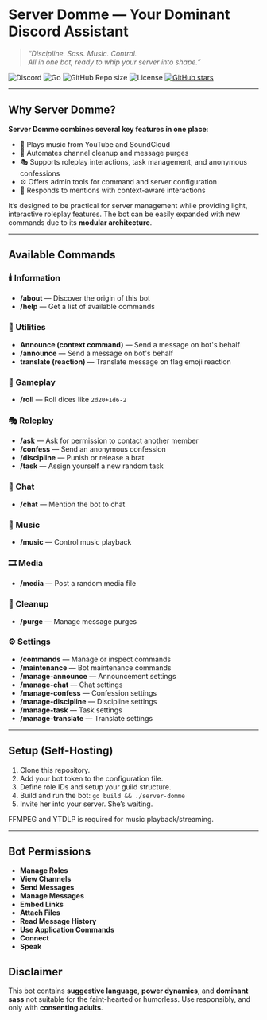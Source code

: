 # Server Domme — Your Dominant Discord Assistant

> *“Discipline. Sass. Music. Control.  
All in one bot, ready to whip your server into shape.”*  

![Discord](https://img.shields.io/badge/Discord-Bot-5865F2?logo=discord&logoColor=white) ![Go](https://img.shields.io/badge/Go-00ADD8?logo=go&logoColor=white) ![GitHub Repo size](https://img.shields.io/github/repo-size/keshon/server-domme) ![License](https://img.shields.io/github/license/keshon/server-domme) [![GitHub stars](https://img.shields.io/github/stars/keshon/server-domme?style=social)](https://github.com/keshon/server-domme)

---

## Why Server Domme?

**Server Domme combines several key features in one place**:

* 🎵 Plays music from YouTube and SoundCloud
* 🧹 Automates channel cleanup and message purges
* 🎭 Supports roleplay interactions, task management, and anonymous confessions
* ⚙️ Offers admin tools for command and server configuration
* 💬 Responds to mentions with context-aware interactions

It’s designed to be practical for server management while providing light, interactive roleplay features. The bot can be easily expanded with new commands due to its **modular architecture**. 

---

## Available Commands

### 🕯️ Information

- **/about** — Discover the origin of this bot
- **/help** — Get a list of available commands

### 📢 Utilities

- **Announce (context command)** — Send a message on bot's behalf
- **/announce** — Send a message on bot's behalf
- **translate (reaction)** — Translate message on flag emoji reaction

### 🎲 Gameplay

- **/roll** — Roll dices like `2d20+1d6-2`

### 🎭 Roleplay

- **/ask** — Ask for permission to contact another member
- **/confess** — Send an anonymous confession
- **/discipline** — Punish or release a brat
- **/task** — Assign yourself a new random task

### 💬 Chat

- **/chat** — Mention the bot to chat

### 🎵 Music

- **/music** — Control music playback

### 🎞 Media

- **/media** — Post a random media file

### 🧹 Cleanup

- **/purge** — Manage message purges

### ⚙️ Settings

- **/commands** — Manage or inspect commands
- **/maintenance** — Bot maintenance commands
- **/manage-announce** — Announcement settings
- **/manage-chat** — Chat settings
- **/manage-confess** — Confession settings
- **/manage-discipline** — Discipline settings
- **/manage-task** — Task settings
- **/manage-translate** — Translate settings


---

## Setup (Self-Hosting)

1. Clone this repository.
2. Add your bot token to the configuration file.
3. Define role IDs and setup your guild structure.
4. Build and run the bot:
   `go build && ./server-domme`
5. Invite her into your server. She’s waiting.

FFMPEG and YTDLP is required for music playback/streaming.

---

## Bot Permissions
- **Manage Roles**
- **View Channels**
- **Send Messages**
- **Manage Messages**
- **Embed Links**
- **Attach Files**
- **Read Message History**
- **Use Application Commands**
- **Connect**
- **Speak**

## Disclaimer

This bot contains **suggestive language**, **power dynamics**, and **dominant sass** not suitable for the faint-hearted or humorless. Use responsibly, and only with **consenting adults**.
